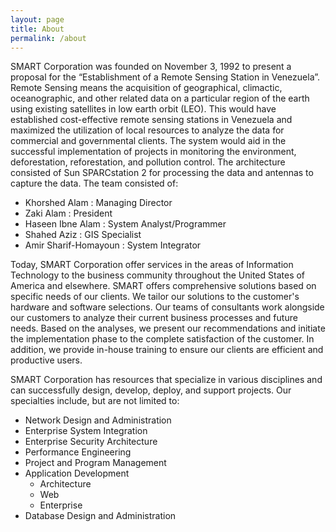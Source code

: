 ```yaml
---
layout: page
title: About
permalink: /about
---
```


SMART Corporation was founded on November 3, 1992 to present a proposal for the “Establishment of a Remote Sensing Station in Venezuela”. Remote Sensing means the acquisition of geographical, climactic, oceanographic, and other related data on a particular region of the earth using existing satellites in low earth orbit (LEO). This would have established cost-effective remote sensing stations in Venezuela and maximized the utilization of local resources to analyze the data for commercial and governmental clients. The system would aid in the successful implementation of projects in monitoring the environment, deforestation, reforestation, and pollution control. The architecture consisted of Sun SPARCstation 2 for processing the data and antennas to capture the data. The team consisted of:

- Khorshed Alam : Managing Director
- Zaki Alam : President
- Haseen Ibne Alam : System Analyst/Programmer
- Shahed Aziz : GIS Specialist
- Amir Sharif-Homayoun : System Integrator

Today, SMART Corporation offer services in the areas of Information Technology to the business community throughout the United States of America and elsewhere. SMART offers comprehensive solutions based on specific needs of our clients. We tailor our solutions to the customer's hardware and software selections. Our teams of consultants work alongside our customers to analyze their current business processes and future needs. Based on the analyses, we present our recommendations and initiate the implementation phase to the complete satisfaction of the customer. In addition, we provide in-house training to ensure our clients are efficient and productive users.

SMART Corporation has resources that specialize in various disciplines and can successfully design, develop, deploy, and support projects. Our specialties include, but are not limited to:

- Network Design and Administration
- Enterprise System Integration
- Enterprise Security Architecture
- Performance Engineering
- Project and Program Management
- Application Development
  - Architecture
  - Web
  - Enterprise
- Database Design and Administration
